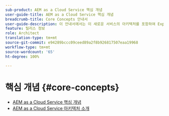 ```yaml
---
sub-product: AEM as a Cloud Service 핵심 개념
user-guide-title: AEM as a Cloud Service 핵심 개념
breadcrumb-title: Core Concepts 안내서
user-guide-description: 이 안내서에서는 이 새로운 서비스의 아키텍처를 포함하여 Experience Manager as a Cloud Service의 핵심 개념을 소개합니다.
feature: 릴리스 정보
role: Architect
translation-type: tm+mt
source-git-commit: e94289bccc09ceed89a2f8b926817507eaa19968
workflow-type: tm+mt
source-wordcount: '65'
ht-degree: 100%

---
```



# 핵심 개념 {#core-concepts}

+ [AEM as a Cloud Service 핵심 개념](/help/core-concepts/home.md)
+ [AEM as a Cloud Service 아키텍처 소개](architecture.md)